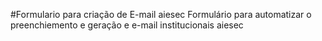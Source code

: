 #Formulario para criação de E-mail aiesec
   Formulário para automatizar o preenchiemento e geração e e-mail institucionais aiesec
